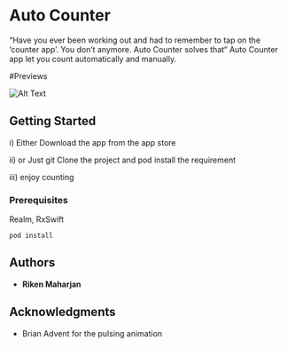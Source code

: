 # Auto Counter


“Have you ever been working out and had to remember to tap on the ‘counter app’. You don’t anymore. Auto Counter solves that“
Auto Counter app let you count automatically and manually.


#Previews

![Alt Text](https://media.giphy.com/media/finuaLjZwZSYyRsapA/giphy.gif)



## Getting Started

i) Either Download the app from the app store 

ii) or Just git Clone the project and pod install the requirement 

iii) enjoy counting

### Prerequisites

Realm, RxSwift 

```
pod install
```

## Authors

* **Riken Maharjan** 



## Acknowledgments

* Brian Advent for the pulsing animation 


